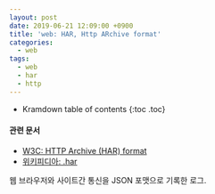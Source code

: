 ```yaml
---
layout: post
date: 2019-06-21 12:09:00 +0900
title: 'web: HAR, Http ARchive format'
categories:
  - web
tags:
  - web
  - har
  - http
---
```


* Kramdown table of contents
{:toc .toc}

#### 관련 문서

- [W3C: HTTP Archive (HAR) format](https://w3c.github.io/web-performance/specs/HAR/Overview.html)
- [위키피디아: .har](https://en.wikipedia.org/wiki/.har)

웹 브라우저와 사이트간 통신을 JSON 포맷으로 기록한 로그.
